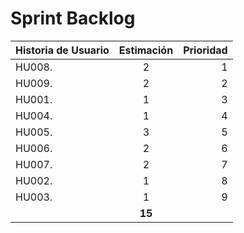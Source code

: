 # Sprint Backlog

| Historia de Usuario                                                                                   | Estimación    | Prioridad  |
| ----------------------------------------------------------------------------------------------------- |:-------------:| ----------:|
| HU008.                                                | 2             | 1          |
| HU009.                                        | 2             | 2          |
| HU001.                                                  | 1             | 3          |
| HU004.                              | 1             | 4          |
| HU005. | 3             | 5          |
| HU006.                | 2             | 6          |
| HU007.                      | 2             | 7          |
| HU002.              | 1             | 8          |
| HU003.                                               | 1             | 9          |
|                                                                                                       | **15**        |            |
